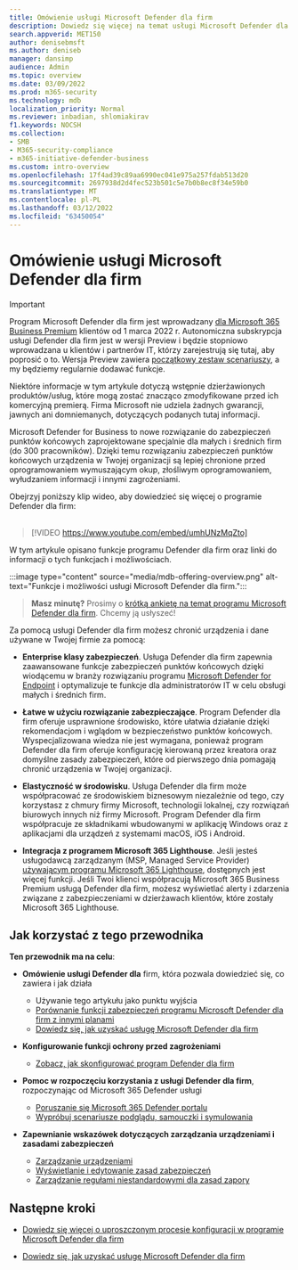 ```yaml
---
title: Omówienie usługi Microsoft Defender dla firm
description: Dowiedz się więcej na temat usługi Microsoft Defender dla firm, w tym konfiguracji, rozpoczynania pracy i sposobu korzystania z usług
search.appverid: MET150
author: denisebmsft
ms.author: deniseb
manager: dansimp
audience: Admin
ms.topic: overview
ms.date: 03/09/2022
ms.prod: m365-security
ms.technology: mdb
localization_priority: Normal
ms.reviewer: inbadian, shlomiakirav
f1.keywords: NOCSH
ms.collection:
- SMB
- M365-security-compliance
- m365-initiative-defender-business
ms.custom: intro-overview
ms.openlocfilehash: 17f4ad39c89aa6990ec041e975a257fdab513d20
ms.sourcegitcommit: 2697938d2d4fec523b501c5e7b0b8ec8f34e59b0
ms.translationtype: MT
ms.contentlocale: pl-PL
ms.lasthandoff: 03/12/2022
ms.locfileid: "63450054"
---
```

# <a name="overview-of-microsoft-defender-for-business"></a>Omówienie usługi Microsoft Defender dla firm

> [!IMPORTANT]
> Program Microsoft Defender dla firm jest wprowadzany [dla Microsoft 365 Business Premium](../../business-premium/index.md) klientów od 1 marca 2022 r. Autonomiczna subskrypcja usługi Defender dla firm jest w wersji Preview i będzie stopniowo wprowadzana u klientów i partnerów IT, [](https://aka.ms/mdb-preview) którzy zarejestrują się tutaj, aby poprosić o to. Wersja Preview zawiera [początkowy zestaw scenariuszy](mdb-tutorials.md#try-these-preview-scenarios), a my będziemy regularnie dodawać funkcje.
> 
> Niektóre informacje w tym artykule dotyczą wstępnie dzierżawionych produktów/usług, które mogą zostać znacząco zmodyfikowane przed ich komercyjną premierą. Firma Microsoft nie udziela żadnych gwarancji, jawnych ani domniemanych, dotyczących podanych tutaj informacji. 

Microsoft Defender for Business to nowe rozwiązanie do zabezpieczeń punktów końcowych zaprojektowane specjalnie dla małych i średnich firm (do 300 pracowników). Dzięki temu rozwiązaniu zabezpieczeń punktów końcowych urządzenia w Twojej organizacji są lepiej chronione przed oprogramowaniem wymuszającym okup, złośliwym oprogramowaniem, wyłudzaniem informacji i innymi zagrożeniami. 

Obejrzyj poniższy klip wideo, aby dowiedzieć się więcej o programie Defender dla firm: <br/><br/>

> [!VIDEO https://www.youtube.com/embed/umhUNzMqZto]

W tym artykule opisano funkcje programu Defender dla firm oraz linki do informacji o tych funkcjach i możliwościach.

:::image type="content" source="media/mdb-offering-overview.png" alt-text="Funkcje i możliwości usługi Microsoft Defender dla firm.":::

>
> **Masz minutę?**
> Prosimy o <a href="https://microsoft.qualtrics.com/jfe/form/SV_0JPjTPHGEWTQr4y" target="_blank">krótką ankietę na temat programu Microsoft Defender dla firm</a>. Chcemy ją usłyszeć!
>

Za pomocą usługi Defender dla firm możesz chronić urządzenia i dane używane w Twojej firmie za pomocą:

- **Enterprise klasy zabezpieczeń**. Usługa Defender dla firm zapewnia zaawansowane funkcje zabezpieczeń punktów końcowych dzięki wiodącemu w branży rozwiązaniu programu [Microsoft Defender for Endpoint](../defender-endpoint/microsoft-defender-endpoint.md) i optymalizuje te funkcje dla administratorów IT w celu obsługi małych i średnich firm.

- **Łatwe w użyciu rozwiązanie zabezpieczające**. Program Defender dla firm oferuje usprawnione środowisko, które ułatwia działanie dzięki rekomendacjom i wglądom w bezpieczeństwo punktów końcowych. Wyspecjalizowana wiedza nie jest wymagana, ponieważ program Defender dla firm oferuje konfigurację kierowaną przez kreatora oraz domyślne zasady zabezpieczeń, które od pierwszego dnia pomagają chronić urządzenia w Twojej organizacji.

- **Elastyczność w środowisku**. Usługa Defender dla firm może współpracować ze środowiskiem biznesowym niezależnie od tego, czy korzystasz z chmury firmy Microsoft, technologii lokalnej, czy rozwiązań biurowych innych niż firmy Microsoft. Program Defender dla firm współpracuje ze składnikami wbudowanymi w aplikację Windows oraz z aplikacjami dla urządzeń z systemami macOS, iOS i Android.

- **Integracja z programem Microsoft 365 Lighthouse**. Jeśli jesteś usługodawcą zarządzanym (MSP, Managed Service Provider) [używającym programu Microsoft 365 Lighthouse](../../lighthouse/m365-lighthouse-overview.md), dostępnych jest więcej funkcji. Jeśli Twoi klienci współpracują Microsoft 365 Business Premium usługą Defender dla firm, możesz wyświetlać alerty i zdarzenia związane z zabezpieczeniami w dzierżawach klientów, które zostały Microsoft 365 Lighthouse.

## <a name="how-to-use-this-guide"></a>Jak korzystać z tego przewodnika

**Ten przewodnik ma na celu**:

- **Omówienie usługi Defender dla** firm, która pozwala dowiedzieć się, co zawiera i jak działa
   - Używanie tego artykułu jako punktu wyjścia
   - [Porównanie funkcji zabezpieczeń programu Microsoft Defender dla firm z innymi planami](compare-mdb-m365-plans.md) 
   - [Dowiedz się, jak uzyskać usługę Microsoft Defender dla firm](get-defender-business.md)

- **Konfigurowanie funkcji ochrony przed zagrożeniami** 
   - [Zobacz, jak skonfigurować program Defender dla firm](mdb-setup-configuration.md)

- **Pomoc w rozpoczęciu korzystania z usługi Defender dla firm**, rozpoczynając od Microsoft 365 Defender usługi 
   - [Poruszanie się Microsoft 365 Defender portalu](mdb-get-started.md)
   - [Wypróbuj scenariusze podglądu, samouczki i symulowania](mdb-tutorials.md)

- **Zapewnianie wskazówek dotyczących zarządzania urządzeniami i zasadami zabezpieczeń**
   - [Zarządzanie urządzeniami](mdb-manage-devices.md)
   - [Wyświetlanie i edytowanie zasad zabezpieczeń](mdb-view-edit-policies.md)
   - [Zarządzanie regułami niestandardowymi dla zasad zapory](mdb-custom-rules-firewall.md)  

## <a name="next-steps"></a>Następne kroki

- [Dowiedz się więcej o uproszczonym procesie konfiguracji w programie Microsoft Defender dla firm](mdb-simplified-configuration.md)

- [Dowiedz się, jak uzyskać usługę Microsoft Defender dla firm](get-defender-business.md)